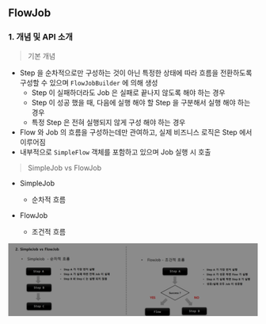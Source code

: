 ## FlowJob

### 1. 개념 및 API 소개

> 기본 개념

- Step 을 순차적으로만 구성하는 것이 아닌 특정한 상태에 따라 흐름을 전환하도록 구성할 수 있으며 `FlowJobBuilder` 에 의해 생성
  - Step 이 실패하더라도 Job 은 실패로 끝나지 않도록 해야 하는 경우
  - Step 이 성공 했을 때, 다음에 실행 해야 할 Step 을 구분해서 실행 해야 하는 경우
  - 특정 Step 은 전혀 실행되지 않게 구성 해야 하는 경우
- Flow 와 Job 의 흐름을 구성하는데만 관여하고, 실제 비즈니스 로직은 Step 에서 이루어짐
- 내부적으로 `SimpleFlow` 객체를 포함하고 있으며 Job 실행 시 호출

> SimpleJob vs FlowJob

- SimpleJob
    - 순차적 흐름

- FlowJob
    - 조건적 흐름

![img1.png](image/img1.png)


